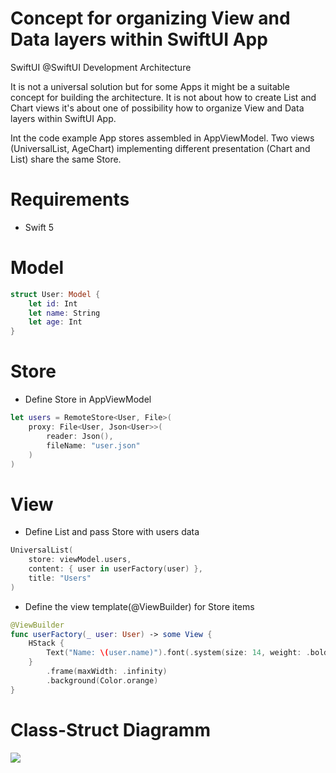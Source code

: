 # Concept for organizing View and Data layers within SwiftUI App
SwiftUI @SwiftUI Development Architecture

It is not a universal solution but for some Apps it might be a suitable concept for building the architecture.
It is not about how to create List and Chart views it's about one of possibility how to organize View and Data layers within SwiftUI App.

Int the code example App stores assembled in AppViewModel. Two views (UniversalList, AgeChart) implementing different presentation (Chart and List) share the same Store.  

# Requirements

* Swift 5

# Model

```Swift 
struct User: Model {    
    let id: Int    
    let name: String
    let age: Int
}
```

# Store
* Define Store in AppViewModel
```Swift 
let users = RemoteStore<User, File>(
    proxy: File<User, Json<User>>(
        reader: Json(),
        fileName: "user.json"
    )
)
```

# View

* Define List and pass Store with users data
```Swift 
UniversalList(
    store: viewModel.users,
    content: { user in userFactory(user) },
    title: "Users"
)

```

* Define the view template(@ViewBuilder) for Store items
```Swift 
@ViewBuilder
func userFactory(_ user: User) -> some View {
    HStack {
        Text("Name: \(user.name)").font(.system(size: 14, weight: .bold))
    }
        .frame(maxWidth: .infinity)
        .background(Color.orange)
}
```


# Class-Struct Diagramm

<img src="https://github.com/The-Igor/SwiftUI-MVVM-Concept/blob/main/Resources/mvvm.png?raw=true">



